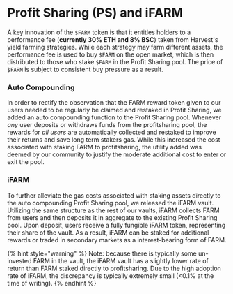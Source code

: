 # Profit Sharing \(PS\) and iFARM

A key innovation of the `$FARM` token is that it entitles holders to a performance fee \(**currently 30% ETH and 8% BSC**\) taken from Harvest's yield farming strategies. While each strategy may farm different assets, the performance fee is used to buy `$FARM` on the open market, which is then distributed to those who stake `$FARM` in the Profit Sharing pool. The price of `$FARM` is subject to consistent buy pressure as a result.

### Auto Compounding

In order to rectify the observation that the FARM reward token given to our users needed to be regularly be claimed and restaked in Profit Sharing, we added an auto compounding function to the Profit Sharing pool. Whenever _any_ user deposits or withdraws funds from the profitsharing pool, the rewards for _all users_ are automatically collected and restaked to improve their returns and save long term stakers gas. While this increased the cost associated with staking FARM to profitsharing, the utility added was deemed by our community to justify the moderate additional cost to enter or exit the pool.

### iFARM

To further alleviate the gas costs associated with staking assets directly to the auto compounding Profit Sharing pool, we released the iFARM vault. Utilizing the same structure as the rest of our vaults, iFARM collects FARM from users and then deposits it in aggregate to the existing Profit Sharing pool. Upon deposit, users receive a fully fungible iFARM token, representing their share of the vault. As a result, iFARM can be staked for additional rewards or traded in secondary markets as a interest-bearing form of FARM.

{% hint style="warning" %}
Note: because there is typically some un-invested FARM in the vault, the iFARM vault has a slightly lower rate of return than FARM staked directly to profitsharing. Due to the high adoption rate of iFARM, the discrepancy is typically extremely small \(&lt;0.1% at the time of writing\).
{% endhint %}

